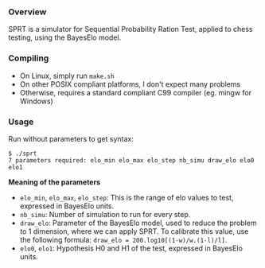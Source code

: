 ### Overview

SPRT is a simulator for Sequential Probability Ration Test, applied to chess
testing, using the BayesElo model.

### Compiling

* On Linux, simply run `make.sh`
* On other POSIX compliant platforms, I don't expect many problems
* Otherwise, requires a standard compliant C99 compiler (eg. mingw for Windows)

### Usage

Run without parameters to get syntax:

    $ ./sprt 
    7 parameters required: elo_min elo_max elo_step nb_simu draw_elo elo0 elo1

**Meaning of the parameters**

* `elo_min`, `elo_max`, `elo_step`: This is the range of elo values to test,
expressed in BayesElo units.
* `nb_simu`: Number of simulation to run for every step.
* `draw_elo`: Parameter of the BayesElo model, used to reduce the problem to 1
dimension, where we can apply SPRT. To calibrate this value, use the following
formula: `draw_elo = 200.log10[(1-w)/w.(1-l)/l]`.
* `elo0`, `elo1`: Hypothesis H0 and H1 of the test, expressed in BayesElo units.
